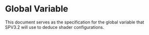 # Global Variable

This document serves as the specification for the global variable that SPV3.2 will use to deduce shader configurations.